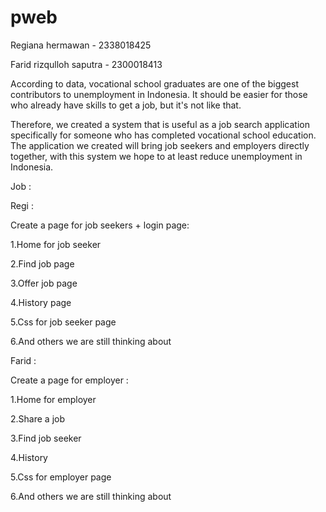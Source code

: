 # pweb

Regiana hermawan - 2338018425

Farid rizqulloh saputra - 2300018413

According to data, vocational school graduates are one of the biggest contributors to unemployment in Indonesia. It should be easier for those who already have skills to get a job, but it's not like that.

Therefore, we created a system that is useful as a job search application specifically for someone who has completed vocational school education. The application we created will bring job seekers and employers directly together, with this system we hope to at least reduce unemployment in Indonesia.

Job : 

Regi : 

Create a page for job seekers + login page:

1.Home for job seeker

2.Find job page

3.Offer job page

4.History page

5.Css for job seeker page 

6.And others we are still thinking about

Farid : 

Create a page for employer : 

1.Home for employer

2.Share a job

3.Find job seeker

4.History

5.Css for employer page 

6.And others we are still thinking about
